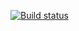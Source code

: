 [![Build status](https://ci.appveyor.com/api/projects/status/eilwqkls75jbvv7r/branch/master?svg=true)](https://ci.appveyor.com/project/Alex-stagemaster/6-0-allure-h4i3j/branch/master)